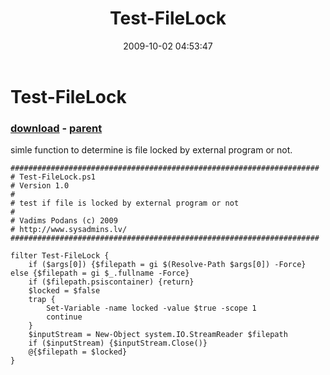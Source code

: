 ﻿---
pid:            1364
poster:         Vadims Podans
title:          Test-FileLock
date:           2009-10-02 04:53:47
format:         posh
parent:         1363
parent:         1363

---

# Test-FileLock

### [download](1364.ps1) - [parent](1363.md)

simle function to determine is file locked by external program or not.

```posh
#####################################################################
# Test-FileLock.ps1
# Version 1.0
#
# test if file is locked by external program or not
#
# Vadims Podans (c) 2009
# http://www.sysadmins.lv/
#####################################################################

filter Test-FileLock {
    if ($args[0]) {$filepath = gi $(Resolve-Path $args[0]) -Force} else {$filepath = gi $_.fullname -Force}
    if ($filepath.psiscontainer) {return}
    $locked = $false
    trap {
        Set-Variable -name locked -value $true -scope 1
        continue
    }
    $inputStream = New-Object system.IO.StreamReader $filepath
    if ($inputStream) {$inputStream.Close()}
    @{$filepath = $locked}
}
```
